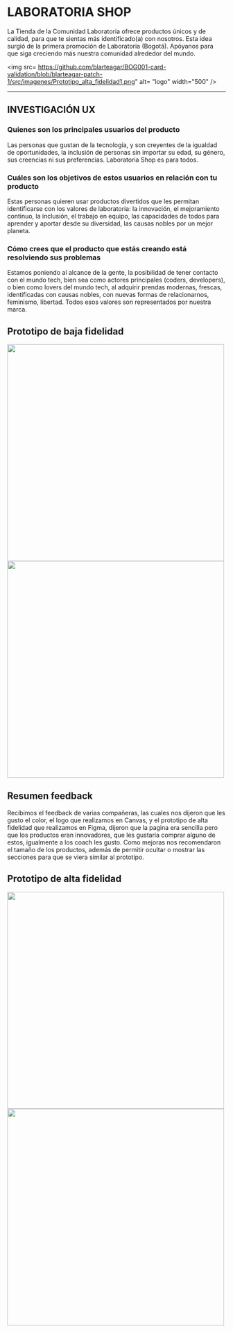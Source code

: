 # LABORATORIA SHOP

La Tienda de la Comunidad Laboratoria ofrece productos únicos y de calidad, para que te sientas más identificado(a) con nosotros. Esta idea surgió de la primera promoción de Laboratoria (Bogotá). Apóyanos para que siga creciendo más nuestra comunidad alrededor del mundo.

<img src= https://github.com/blarteagar/BOG001-card-validation/blob/blarteagar-patch-1/src/imagenes/Prototipo_alta_fidelidad1.png" alt= "logo" width="500" />

***

## INVESTIGACIÓN UX

### Quienes son los principales usuarios del producto
Las personas que gustan de la tecnología, y son creyentes de la igualdad de oportunidades, la inclusión de personas sin importar su edad, su género, sus creencias ni sus preferencias. Laboratoria Shop es para todos.

### Cuáles son los objetivos de estos usuarios en relación con tu producto
Estas personas quieren usar productos divertidos que les permitan identificarse con los valores de laboratoria: la innovación, el mejoramiento continuo, la inclusión, el trabajo en equipo, las capacidades de todos para aprender y aportar desde su diversidad, las causas nobles por un mejor planeta.

### Cómo crees que el producto que estás creando está resolviendo sus problemas
Estamos poniendo al alcance de la gente, la posibilidad de tener contacto con el mundo tech, bien sea como actores principales (coders, developers), o bien como lovers del mundo tech, al adquirir prendas modernas, frescas, identificadas con causas nobles, con nuevas formas de relacionarnos, feminismo, libertad. Todos esos valores son representados por nuestra marca.

## Prototipo de baja fidelidad

<img src= "github.com/blarteagar/BOG001-card-validation/blob/blarteagar-patch-1/src/imagenes/Prototipo_baja_fidelidad1.png" width = "500">

<img src= "github.com/blarteagar/BOG001-card-validation/blob/blarteagar-patch-1/src/imagenes/Prototipo_baja_fidelidad2.png" width = "500">

## Resumen feedback

Recibimos el feedback de varias compañeras, las cuales nos dijeron que les gusto el color, el logo que realizamos en Canvas, y el prototipo de alta fidelidad que realizamos en Figma, dijeron que la pagina era sencilla pero que los productos eran innovadores, que les gustaria comprar alguno de estos, igualmente a los coach les gusto. Como mejoras nos recomendaron el tamaño de los productos, además de permitir ocultar o mostrar las secciones para que se viera similar al prototipo.

## Prototipo de alta fidelidad

<img src= "github.com/blarteagar/BOG001-card-validation/blob/blarteagar-patch-1/src/imagenes/Prototipo_alta_fidelidad1.jpeg" width = "500">

<img src= "github.com/blarteagar/BOG001-card-validation/blob/blarteagar-patch-1/src/imagenes/Prototipo_alta_fidelidad1.jpeg" width = "500">



